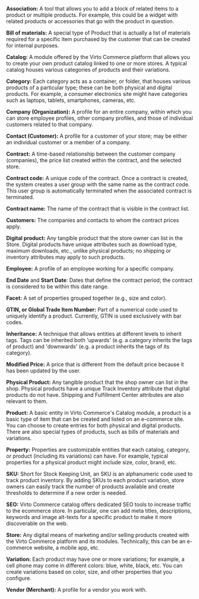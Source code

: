 
**Association:** A tool that allows you to add a block of related items to a product or multiple products. For example, this could be a widget with related products or accessories that go with the product in question.

**Bill of materials:** A special type of Product that is actually a list of materials required for a specific item purchased by the customer that can be created for internal purposes.
 
**Catalog:** A module offered by the Virto Commerce platform that allows you to create your own product catalog linked to one or more stores. A typical catalog houses various categories of products and their variations. 

**Category:** Each category acts as a container, or folder, that houses various products of a particular type; these can be both physical and digital products. For example, a consumer electronics site might have categories such as laptops, tablets, smartphones, cameras, etc.

**Company (Organization):** A profile for an entire company, within which you can store employee profiles, other company profiles, and those of individual customers related to that company.

**Contact (Customer):** A profile for a customer of your store; may be either an individual customer or a member of a company.

**Contract:** A time-based relationship between the customer company (companies), the price list created within the contract, and the selected store.

**Contract code:** A unique code of the contract. Once a contract is created, the system creates a user group with the same name as the contract code. This user group is automatically terminated when the associated contract is terminated.

**Contract name:** The name of the contract that is visible in the contract list.

**Customers:** The companies and contacts to whom the contract prices apply.

**Digital product:** Any tangible product that the store owner can list in the Store. Digital products have unique attributes such as download type, maximum downloads, etc., unlike physical products; no shipping or inventory attributes may apply to such products.

**Employee:** A profile of an employee working for a specific company.

**End Date** and **Start Date**: Dates that define the contract period; the contract is considered to be within this date range.

**Facet:** A set of properties grouped together (e.g., size and color).

**GTIN, or Global Trade Item Number:** Part of a numerical code used to uniquely identify a product. Currently, GTIN is used exclusively with bar codes.

**Inheritance:** A technique that allows entities at different levels to inherit tags. Tags can be inherited both 'upwards' (e.g. a category inherits the tags of product) and 'downwards' (e.g. a product inherits the tags of its category).

**Modified Price:** A price that is different from the default price because it has been updated by the user.

**Physical Product:** Any tangible product that the shop owner can list in the shop. Physical products have a unique Track Inventory attribute that digital products do not have. Shipping and Fulfillment Center attributes are also relevant to them.

**Product:** A basic entity in Virto Commerce's Catalog module, a product is a basic type of item that can be created and listed on an e-commerce site. You can choose to create entries for both physical and digital products. There are also special types of products, such as bills of materials and variations.

**Property:** Properties are customizable entities that each catalog, category, or product (including its variations) can have. For example, typical properties for a physical product might include size, color, brand, etc.

**SKU:** Short for Stock Keeping Unit, an SKU is an alphanumeric code used to track product inventory. By adding SKUs to each product variation, store owners can easily track the number of products available and create thresholds to determine if a new order is needed.

**SEO:** Virto Commerce catalog offers dedicated SEO tools to increase traffic to the ecommerce store. In particular, one can add meta titles, descriptions, keywords and image alt-texts for a specific product to make it more discoverable on the web.

**Store:** Any digital means of marketing and/or selling products created with the Virto Commerce platform and its modules. Technically, this can be an e-commerce website, a mobile app, etc.

**Variation:** Each product may have one or more variations; for example, a cell phone may come in different colors: blue, white, black, etc. You can create variations based on color, size, and other properties that you configure.

**Vendor (Merchant):** A profile for a vendor you work with.
